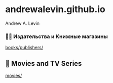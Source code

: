 # andrewalevin.github.io
Andrew A. Levin


### 📕📇 Издательства и Книжные магазины

[books/publishers/](books/publishers/)


## 🎥 Movies and TV Series

[movies/](movies/)
